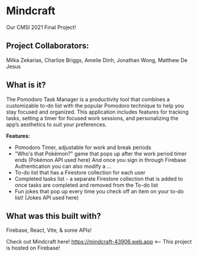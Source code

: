 # Mindcraft
Our CMSI 2021 Final Project!

## Project Collaborators: 
Milka Zekarias, Charlize Briggs, Amelie Dinh, Jonathan Wong, Matthew De Jesus

## What is it?
The Pomodoro Task Manager is a productivity tool that combines a customizable to-do list with the popular Pomodoro technique to help you stay focused and organized. This application includes features for tracking tasks, setting a timer for focused work sessions, and personalizing the app’s aesthetics to suit your preferences.

**Features:**
- Pomodoro Timer, adjustable for work and break periods
- "Who's that Pokémon?" game that pops up after the work period timer ends (Pokémon API used here)
And once you sign in through Firebase Authentication you can also modify a ...
- To-do list that has a Firestore collection for each user
- Completed tasks list - a separate Firestore collection that is added to once tasks are completed and removed from the To-do list
- Fun jokes that pop up every time you check off an item on your to-do list! (Jokes API used here)

## What was this built with?
Firebase, React, Vite, & some APIs!

Check out Mindcraft here!
https://mindcraft-43906.web.app <-- This project is hosted on Firebase!
